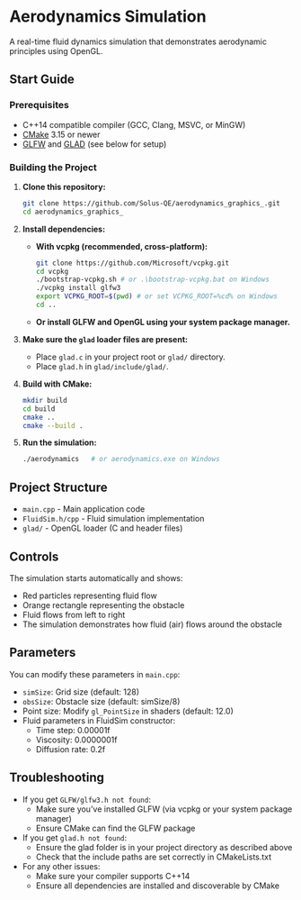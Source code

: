 # Aerodynamics Simulation

A real-time fluid dynamics simulation that demonstrates aerodynamic principles using OpenGL.

## Start Guide

### Prerequisites

- C++14 compatible compiler (GCC, Clang, MSVC, or MinGW)
- [CMake](https://cmake.org/) 3.15 or newer
- [GLFW](https://www.glfw.org/) and [GLAD](https://glad.dav1d.de/) (see below for setup)

### Building the Project

1. **Clone this repository:**
   ```sh
   git clone https://github.com/Solus-QE/aerodynamics_graphics_.git
   cd aerodynamics_graphics_
   ```

2. **Install dependencies:**
   - **With vcpkg (recommended, cross-platform):**
     ```sh
     git clone https://github.com/Microsoft/vcpkg.git
     cd vcpkg
     ./bootstrap-vcpkg.sh # or .\bootstrap-vcpkg.bat on Windows
     ./vcpkg install glfw3
     export VCPKG_ROOT=$(pwd) # or set VCPKG_ROOT=%cd% on Windows
     cd ..
     ```
   - **Or install GLFW and OpenGL using your system package manager.**

3. **Make sure the `glad` loader files are present:**
   - Place `glad.c` in your project root or `glad/` directory.
   - Place `glad.h` in `glad/include/glad/`.

4. **Build with CMake:**
   ```sh
   mkdir build
   cd build
   cmake ..
   cmake --build .
   ```

5. **Run the simulation:**
   ```sh
   ./aerodynamics   # or aerodynamics.exe on Windows
   ```

## Project Structure

- `main.cpp` - Main application code
- `FluidSim.h/cpp` - Fluid simulation implementation
- `glad/` - OpenGL loader (C and header files)

## Controls

The simulation starts automatically and shows:
- Red particles representing fluid flow
- Orange rectangle representing the obstacle
- Fluid flows from left to right
- The simulation demonstrates how fluid (air) flows around the obstacle

## Parameters

You can modify these parameters in `main.cpp`:
- `simSize`: Grid size (default: 128)
- `obsSize`: Obstacle size (default: simSize/8)
- Point size: Modify `gl_PointSize` in shaders (default: 12.0)
- Fluid parameters in FluidSim constructor:
  - Time step: 0.00001f
  - Viscosity: 0.0000001f
  - Diffusion rate: 0.2f

## Troubleshooting

- If you get `GLFW/glfw3.h not found`:
  - Make sure you've installed GLFW (via vcpkg or your system package manager)
  - Ensure CMake can find the GLFW package
- If you get `glad.h not found`:
  - Ensure the glad folder is in your project directory as described above
  - Check that the include paths are set correctly in CMakeLists.txt
- For any other issues:
  - Make sure your compiler supports C++14
  - Ensure all dependencies are installed and discoverable by CMake
